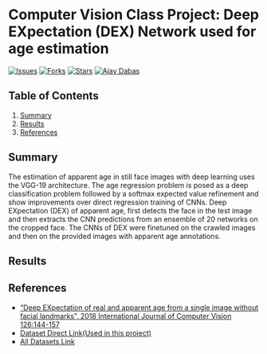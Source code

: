 # Computer Vision Class Project: Deep EXpectation (DEX) Network used for age estimation

[![Issues](https://img.shields.io/github/issues/dabasajay/DEX-Deep-Expectation-Network-used-for-age-estimation.svg?color=%231155cc)](https://github.com/dabasajay/DEX-Deep-Expectation-Network-used-for-age-estimation/issues)
[![Forks](https://img.shields.io/github/forks/dabasajay/DEX-Deep-Expectation-Network-used-for-age-estimation.svg?color=%231155cc)](https://github.com/dabasajay/DEX-Deep-Expectation-Network-used-for-age-estimation/network)
[![Stars](https://img.shields.io/github/stars/dabasajay/DEX-Deep-Expectation-Network-used-for-age-estimation.svg?color=%231155cc)](https://github.com/dabasajay/DEX-Deep-Expectation-Network-used-for-age-estimation/stargazers)
[![Ajay Dabas](https://img.shields.io/badge/Ajay-Dabas-825ee4.svg)](https://dabasajay.github.io/)

## Table of Contents

1. [Summary](#Summary)
2. [Results](#Results)
3. [References](#References)

## Summary

The estimation of apparent age in still face images with deep learning uses the VGG-19 architecture. The age regression problem is posed as a deep classification problem followed by a softmax expected value refinement and show improvements over direct regression training of CNNs. Deep EXpectation (DEX) of apparent age, first detects the face in the test image and then extracts the CNN predictions from an ensemble of 20 networks on the cropped face. The CNNs of DEX were finetuned on the crawled images and then on the provided images with apparent age annotations.

## Results

## References

<ul type="square">
	<li><a href="https://link.springer.com/content/pdf/10.1007%2Fs11263-016-0940-3.pdf">“Deep EXpectation of real and apparent age from a single image without facial landmarks”, 2018 International Journal of Computer Vision 126:144-157</a></li>
	<li><a href="https://data.vision.ee.ethz.ch/cvl/rrothe/imdb-wiki/static/wiki_crop.tar">Dataset Direct Link(Used in this project)</a></li>
	<li><a href="https://data.vision.ee.ethz.ch/cvl/rrothe/imdb-wiki">All Datasets Link</a></li>
</ul>
